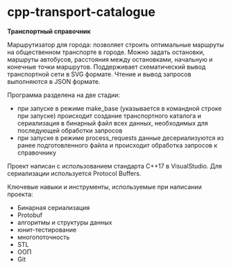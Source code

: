 # cpp-transport-catalogue
**Транспортный справочник**

Маршрутизатор для города: позволяет строить оптимальные маршруты на общественном транспорте в городе. Можно задать остановки, маршруты автобусов, расстояния между остановками, начальную и конечные точки маршрутов. Поддерживает схематический вывод транспортной сети в SVG формате. Чтение и вывод запросов выполняются в JSON формате.

Программа разделена на две стадии:
- при запуске в режиме make_base (указывается в командной строке при запуске) происходит создание транспортного каталога и сериализация в бинарный файл всех данных, необходимых для последующей обработки запросов
- при запуске в режиме process_requests данные десериализуются из ранее подготовленного файла и происходит обработка запросов к справочнику

Проект написан с использованием стандарта С++17 в VisualStudio. Для сериализации используется Protocol Buffers.

Ключевые навыки и инструменты, используемые при написании проекта:

- Бинарная сериализация
- Protobuf
- алгоритмы и структуры данных
- юнит-тестирование
- многопоточность
- STL
- ООП
- Git
